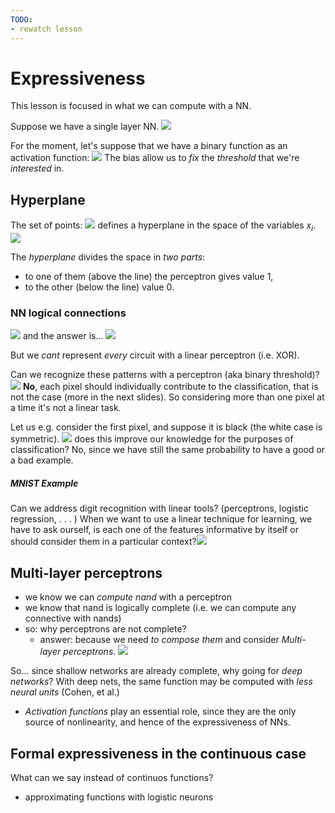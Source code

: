 ```yaml
---
TODO: 
- rewatch lesson
---
```

# Expressiveness
This lesson is focused in what we can compute with a NN. 

Suppose we have a single layer NN.
![](perceptron.png)

For the moment, let's suppose that we have a binary function as an activation function:
![](perceptron-formula.png)
The bias allow us to _fix_ the _threshold_ that we're _interested_ in. 

## Hyperplane
The set of points:
![](simple-equation.png)
defines a hyperplane in the space of the variables $x_i$. 
![](line-example.png)

The _hyperplane_ divides the space in _two parts_: 
- to one of them (above the line) the perceptron gives value 1,
- to the other (below the line) value 0.

### NN logical connections
![](nand.png)
and the answer is...
![](linear-perceptron-nand.png)

But we _cant_ represent _every_ circuit with a linear perceptron (i.e. XOR).  

Can we recognize these patterns with a perceptron (aka binary threshold)?
![](pixels-lp.png)
__No__, each pixel should individually contribute to the classification, that is not the case (more in the next slides). 
So considering more than one pixel at a time it's not a linear task. 

Let us e.g. consider the first pixel, and suppose it is black (the white case is symmetric). 
![](pixels-lp-2.png)
does this improve our knowledge for the purposes of classification?
No, since we have still the same probability to have a good or a bad example.

##### MNIST Example
Can we address digit recognition with linear tools? (perceptrons, logistic regression, . . . )
When we want to use a linear technique for learning, we have to ask ourself, is each one of the features informative by itself or should consider them in a particular context?![](digits.png)

## Multi-layer perceptrons
- we know we can _compute nand_ with a perceptron 
- we know that nand is logically complete (i.e. we can compute any connective with nands)
- so: why perceptrons are not complete? 
	- answer: because we need _to compose them_ and consider _Multi-layer perceptrons_. 
![](xor-perceptrons.png)

So... since shallow networks are already complete, why going for _deep networks_?
With deep nets, the same function may be computed with _less neural units_ (Cohen, et al.)
- _Activation functions_ play an essential role, since they are the only source of nonlinearity, and hence of the expressiveness of NNs.

## Formal expressiveness in the continuous case
What can we say instead of continuos functions?
- approximating functions with logistic neurons
